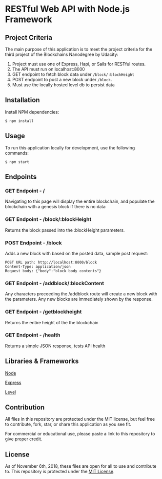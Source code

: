# RESTful Web API with Node.js Framework

## Project Criteria

The main purpose of this application is to meet the project criteria for the third project of the Blockchains Nanodegree by Udacity:

1. Project must use one of Express, Hapi, or Sails for RESTful routes.
2. The API must run on localhost:8000
3. GET endpoint to fetch block data under `/block/:blockHeight`
4. POST endpoint to post a new block under `/block`.
5. Must use the locally hosted level db to persist data

## Installation

Install NPM dependencies:
```
$ npm install
```

## Usage

To run this application locally for development, use the following commands:

```
$ npm start
```

## Endpoints

### GET Endpoint - /

Navigating to this page will display the entire blockchain, and populate the blockchain with a genesis block if there is no data

### GET Endpoint - /block/:blockHeight

Returns the block passed into the :blockHeight parameters.

### POST Endpoint - /block

Adds a new block with based on the posted data, sample post request:

```
POST URL path: http://localhost:8000/block
Content-Type: application/json
Request body: {"body":"block body contents"}
```

### GET Endpoint - /addblock/:blockContent

Any characters preceeding the /addblock route will create a new block with the parameters. Any new blocks are immediately shown by the response.

### GET Endpoint - /getblockheight

Returns the entire height of the the blockchain

### GET Endpoint - /health

Returns a simple JSON response, tests API health

## Libraries & Frameworks

[Node](https://nodejs.org/en/)

[Express](https://expressjs.com/)

[Level](http://leveldb.org/)

## Contribution

All files in this repository are protected under the MIT license, but feel free to contribute, fork, star, or share this application as you see fit.

For commercial or educational use, please paste a link to this repository to give proper credit.

## License

As of November 6th, 2018, these files are open for all to use and contribute to. This repository is protected under the [MIT License](http://choosealicense.com/licenses/mit/).